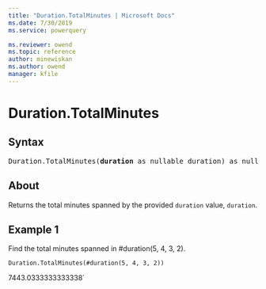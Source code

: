 ```yaml
---
title: "Duration.TotalMinutes | Microsoft Docs"
ms.date: 7/30/2019
ms.service: powerquery

ms.reviewer: owend
ms.topic: reference
author: minewiskan
ms.author: owend
manager: kfile
---
```

# Duration.TotalMinutes

## Syntax

<pre>
Duration.TotalMinutes(<b>duration</b> as nullable duration) as nullable number 
</pre>
  
## About  
Returns the total minutes spanned by the provided `duration` value, `duration`.

## Example 1
Find the total minutes spanned in #duration(5, 4, 3, 2).

```powerquery-m
Duration.TotalMinutes(#duration(5, 4, 3, 2))
```

7443.0333333333338`
